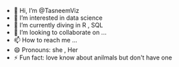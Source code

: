 - 👋 Hi, I’m @TasneemViz
- 👀 I’m interested in data science
- 🌱 I’m currently diving in R , SQL
- 💞️ I’m looking to collaborate on ...
- 📫 How to reach me ...
- 😄 Pronouns: she , Her
- ⚡ Fun fact: love know about anilmals but don't have one

<!---
TasneemViz/TasneemViz is a ✨ special ✨ repository because its `README.md` (this file) appears on your GitHub profile.
You can click the Preview link to take a look at your changes.
--->

